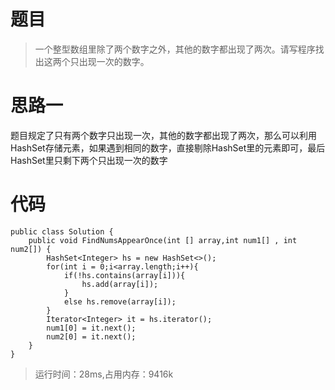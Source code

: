 # 题目
>一个整型数组里除了两个数字之外，其他的数字都出现了两次。请写程序找出这两个只出现一次的数字。
# 思路一
题目规定了只有两个数字只出现一次，其他的数字都出现了两次，那么可以利用HashSet存储元素，如果遇到相同的数字，直接剔除HashSet里的元素即可，最后HashSet里只剩下两个只出现一次的数字
# 代码
```
public class Solution {
    public void FindNumsAppearOnce(int [] array,int num1[] , int num2[]) {
        HashSet<Integer> hs = new HashSet<>();
        for(int i = 0;i<array.length;i++){
            if(!hs.contains(array[i])){
                hs.add(array[i]);
            }
            else hs.remove(array[i]);
        }
        Iterator<Integer> it = hs.iterator();
        num1[0] = it.next();
        num2[0] = it.next();
    }
}
```
>运行时间：28ms,占用内存：9416k
